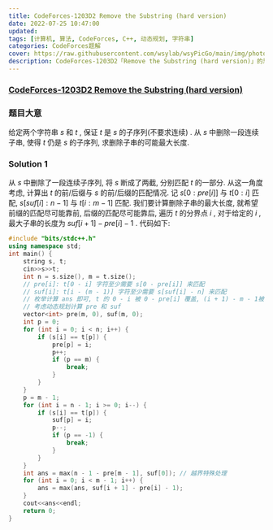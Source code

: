 ```yaml
---
title: CodeForces-1203D2 Remove the Substring (hard version) 
date: 2022-07-25 10:47:00
updated:
tags: [计算机, 算法, CodeForces, C++, 动态规划, 字符串]
categories: CodeForces题解
cover: https://raw.githubusercontent.com/wsylab/wsyPicGo/main/img/photo-1504208434309-cb69f4fe52b0
description: CodeForces-1203D2「Remove the Substring (hard version)」的思考与解答
---
```

### [CodeForces-1203D2 Remove the Substring (hard version)](https://codeforces.com/problemset/problem/1203/D2)
### 题目大意
给定两个字符串 $s$ 和 $t$ , 保证 $t$ 是 $s$ 的子序列(不要求连续) . 从 $s$ 中删除一段连续子串, 使得 $t$ 仍是 $s$ 的子序列,  求删除子串的可能最大长度.
### Solution 1
从 $s$ 中删除了一段连续子序列, 将 $s$ 断成了两截, 分别匹配 $t$ 的一部分. 从这一角度考虑, 计算出 $t$ 的前/后缀与 $s$ 的前/后缀的匹配情况. 记 $s[0:pre[i]]$ 与 $t[0:i]$ 匹配, $s[suf[i]: n - 1]$ 与 $t[i: m - 1]$ 匹配. 我们要计算删除子串的最大长度, 就希望前缀的匹配尽可能靠前, 后缀的匹配尽可能靠后, 遍历 $t$ 的分界点 $i$ , 对于给定的 $i$ , 最大子串的长度为 $suf[i + 1] - pre[i] - 1$ .
代码如下:
```C++
#include "bits/stdc++.h"
using namespace std;
int main() {
    string s, t;
    cin>>s>>t;
    int n = s.size(), m = t.size();
    // pre[i]: t[0 - i] 字符至少需要 s[0 - pre[i]] 来匹配
    // suf[i]: t[i - (m - 1)] 字符至少需要 s[suf[i] - n] 来匹配
    // 枚举计算 ans 即可, t 的 0 - i 被 0 - pre[i] 覆盖, (i + 1) - m - 1被 suf[i + 1] - n 覆盖
    // 考虑动态规划计算 pre 和 suf
    vector<int> pre(m, 0), suf(m, 0);
    int p = 0;
    for (int i = 0; i < n; i++) {
        if (s[i] == t[p]) {
            pre[p] = i;
            p++;
            if (p == m) {
                break;
            }
        }
    }
    p = m - 1;
    for (int i = n - 1; i >= 0; i--) {
        if (s[i] == t[p]) {
            suf[p] = i;
            p--;
            if (p == -1) {
                break;
            }
        }
    }
    int ans = max(n - 1 - pre[m - 1], suf[0]); // 越界特殊处理
    for (int i = 0; i < m - 1; i++) {
        ans = max(ans, suf[i + 1] - pre[i] - 1);
    }
    cout<<ans<<endl;
    return 0;
}
```